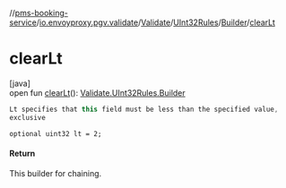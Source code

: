 //[pms-booking-service](../../../../../index.md)/[io.envoyproxy.pgv.validate](../../../index.md)/[Validate](../../index.md)/[UInt32Rules](../index.md)/[Builder](index.md)/[clearLt](clear-lt.md)

# clearLt

[java]\
open fun [clearLt](clear-lt.md)(): [Validate.UInt32Rules.Builder](index.md)

```kotlin
Lt specifies that this field must be less than the specified value,
exclusive

```
`optional uint32 lt = 2;`

#### Return

This builder for chaining.